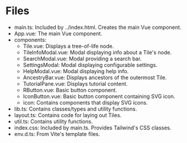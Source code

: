 # Files
-   main.ts: Included by ../index.html. Creates the main Vue component.
-   App.vue: The main Vue component.
-   components:
    -   Tile.vue:          Displays a tree-of-life node.
    -   TileInfoModal.vue: Modal displaying info about a Tile's node.
    -   SearchModal.vue:   Modal providing a search bar.
    -   SettingsModal:     Modal displaying configurable settings.
    -   HelpModal.vue:     Modal displaying help info.
    -   AncestryBar.vue:   Displays ancestors of the outermost Tile.
    -   TutorialPane.vue:  Displays tutorial content.
    -   RButton.vue:       Basic button component.
    -   IconButton.vue:    Basic button component containing SVG icon.
    -   icon:              Contains components that display SVG icons.
-   lib.ts:    Contains classes/types and utility functions.
-   layout.ts: Contains code for laying out Tiles.
-   util.ts:   Contains utility functions.
-   index.css: Included by main.ts. Provides Tailwind's CSS classes.
-   env.d.ts:  From Vite's template files.
